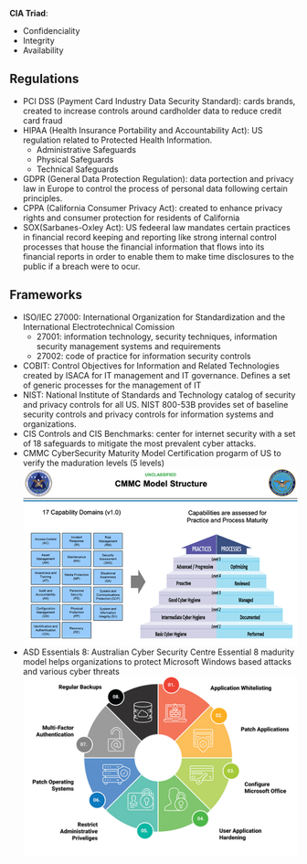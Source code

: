 **CIA Triad**:
- Confidenciality
- Integrity
- Availability

##  Regulations
- PCI DSS (Payment Card Industry Data Security Standard): cards brands, created to increase controls around cardholder data to reduce credit card fraud
- HIPAA (Health Insurance Portability and Accountability Act): US regulation related to Protected Health Information. 
    - Administrative Safeguards
    - Physical Safeguards
    - Technical Safeguards
- GDPR (General Data Protection Regulation): data portection and privacy law in Europe to control the process of personal data following certain principles.
- CPPA (California Consumer Privacy Act): created to enhance privacy rights and consumer protection for residents of California 
- SOX(Sarbanes-Oxley Act): US fedeeral law mandates certain practices in financial record keeping and reporting like strong internal control processes that house the financial information that flows into its financial reports in order to enable them to make time disclosures to the public if a breach were to ocur.

## Frameworks
- ISO/IEC 27000: International Organization for Standardization and the International Electrotechnical Comission
    - 27001: information technology, security techniques, information security management systems and requirements 
    - 27002: code of practice for information security controls
- COBIT: Control Objectives for Information and Related Technologies created by ISACA for IT management and IT governance. Defines a set of generic processes for the management of IT
- NIST: National Institute of Standards and Technology catalog of security and privacy controls for all US. NIST 800-53B provides set of baseline security controls and privacy controls for information systems and organizations.
- CIS Controls and CIS Benchmarks: center for internet security with a set of 18 safeguards to mitigate the most prevalent cyber attacks.
- CMMC CyberSecurity Maturity Model Certification progarm of US to verify the maduration levels (5 levels) 
![Alt text](image-10.png)
- ASD Essentials 8: Australian Cyber Security Centre Essential 8 madurity model helps organizations to protect Microsoft Windows based attacks and various cyber threats
![Alt text](image-11.png)
